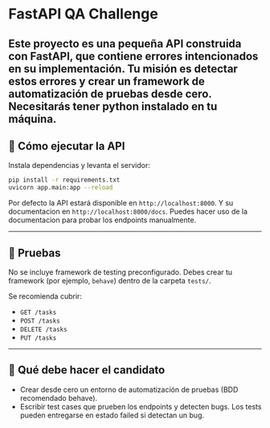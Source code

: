 # FastAPI QA Challenge 

Este proyecto es una pequeña API construida con **FastAPI**, que contiene **errores intencionados** en su implementación.
Tu misión es **detectar estos errores** y **crear un framework de automatización de pruebas desde cero**.
Necesitarás tener python instalado en tu máquina. 
---

## 🚀 Cómo ejecutar la API

Instala dependencias y levanta el servidor:

```bash
pip install -r requirements.txt
uvicorn app.main:app --reload
```

Por defecto la API estará disponible en `http://localhost:8000`. Y su documentacion en `http://localhost:8000/docs`.
Puedes hacer uso de la documentacion para probar los endpoints manualmente.

---

## 🧪 Pruebas

No se incluye framework de testing preconfigurado. Debes crear tu framework (por ejemplo, `behave`) dentro de la carpeta `tests/`.

Se recomienda cubrir:

- `GET /tasks`
- `POST /tasks`
- `DELETE /tasks`
- `PUT /tasks`

---

## 🧩 Qué debe hacer el candidato

- Crear desde cero un entorno de automatización de pruebas (BDD recomendado behave).
- Escribir test cases que prueben los endpoints y detecten bugs. Los tests pueden entregarse en estado failed si detectan un bug. 